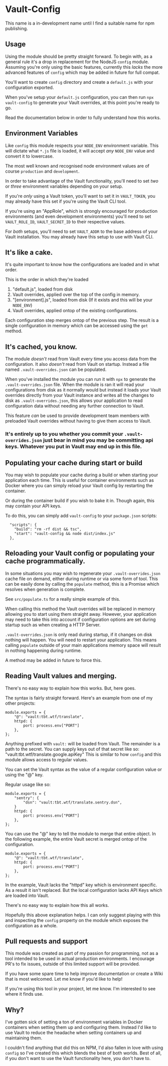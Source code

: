 Vault-Config
===
This name is a in-development name until I find a suitable name for npm publishing.

## Usage
Using the module should be pretty straight forward.
To begin with, as a general rule it's a drop in replacement for the NodeJS `config` module.
Assuming you're only using the basic features, currently this *lacks* the more advanced features of `config` which may be added in future for full compat.

You'll want to create `config` directory and create a `default.js` with your configuration exported.

When you've setup your `default.js` configuration, you can then run `npx vault-config` to generate your Vault overrides, at this point you're ready to go.

Read the documentation below in order to fully understand how this works.

## Environment Variables
Like `config` this module respects your `NODE_ENV` environment variable.
This will dictate what `*.js` file is loaded, it will accept *any* `NODE_ENV` value and convert it to lowercase.

The most well known and recognised node environment values are of course `production` and `development`.

In order to take advantage of the Vault functionality, you'll need to set *two* or *three* environment variables depending on your setup.

If you're *only* using a Vault token, you'll want to set it in `VAULT_TOKEN`, you may already have this set if you're using the Vault CLI tool.

If you're using an "AppRole", which is strongly encouraged for production environments (and even development environments) you'll need to set `VAULT_ROLE_ID`, `VAULT_SECRET_ID` to their respective values.

For *both* setups, you'll need to set `VAULT_ADDR` to the base address of your Vault installation. You may already have this setup to use with Vault CLI.

## It's like a cake.
It's quite important to know how the configurations are loaded and in what order.

This is the order in which they're loaded

1. "default.js", loaded from disk
2. Vault overrides, applied over the top of the config in memory.
3. "[environment].js", loaded from disk (If it exists and this will be your `NODE_ENV`)
4. Vault overrides, applied ontop of the existing configurations.

Each configuration step merges ontop of the previous step.
The result is a single configuration in memory which can be accessed using the `get` method.

## It's cached, you know.
The module *doesn't* read from Vault every time you access data from the configuration. It also *doesn't* read from Vault on startup.
Instead a file named `.vault-overrides.json` can be populated.

When you've installed the module you can run it with `npx` to generate the `.vault-overrides.json` file.
When the module is ran it will read your configurations from disk as it normally would but instead it loads your Vault overrides directly from your Vault instance and writes all the changes to disk as `.vault-overrides.json`,
this allows your application to read configuration data without needing any further connection to Vault.

This feature *can* be used to provide development team members with preloaded Vault overrides without having to give them access to Vault.

### It's entirely up to you whether you commit your `.vault-overrides.json` just bear in mind you may be committing api keys. Whatever you put in Vault may end up in this file.

## Populating your cache during start or build
You may wish to populate your cache during a build or when starting your application each time.
This is useful for container environments such as Docker where you can simply reload your Vault config by restarting the container.

Or during the container build if you wish to bake it in. Though again, this may contain your API keys.

To do this, you can simply add `vault-config` to your `package.json` scripts:

```
  "scripts": {
    "build": "rm -rf dist && tsc",
    "start": "vault-config && node dist/index.js"
  },
```

## Reloading your Vault config or populating your cache programmatically.
In some situations you may wish to regenerate your `.vault-overrides.json` cache file on demand, either during runtime or via some form of tool.
This can be easily done by calling the `populate` method, this is a Promise which resolves when generation is complete.

See `src/populate.ts` for a really simple example of this.

When calling this method the Vault overrides will be replaced in memory allowing you to start using them straight away.
However, your application may need to take this into account if configuration options are set during startup such as when creating a HTTP Server.

`.vault-overrides.json` is only read during startup, if it changes on disk nothing will happen. You will need to restart your application.
This means calling `populate` outside of your main applications memory space will result in nothing happening during runtime.

A method may be added in future to force this.

## Reading Vault values and merging.
There's no easy way to explain how this works.
But, here goes.

The syntax is fairly straight forward.
Here's an example from one of my other projects:
```
module.exports = {
	"@": "vault:tbt.wtf/translate",
	httpd: {
		port: process.env["PORT"]
	},
};
```

Anything prefixed with `vault:` will be loaded from Vault.
The remainder is a path to the secret.
You can supply keys out of that secret like so:
"vault:tbt.wtf/translate.google.apiKey"
This is similar to how `config` and this module allows access to regular values.

You can set the Vault syntax as the value of a regular configuration value or using the "@" key.

Regular usage like so:
```
module.exports = {
	"sentry": {
		"dsn": "vault:tbt.wtf/translate.sentry.dsn",
	}
	httpd: {
		port: process.env["PORT"]
	},
};
```

You can use the "@" key to tell the module to merge that entire object.
In the following example, the entire Vault secret is merged ontop of the configuration.
```
module.exports = {
	"@": "vault:tbt.wtf/translate",
	httpd: {
		port: process.env["PORT"]
	},
};
```

In the example, Vault lacks the "httpd" key which is environment specific. As a result it isn't replaced.
But the local configuration lacks API Keys which are loaded into Vault.

There's no easy way to explain how this all works.

Hopefully this above explanation helps.
I can only suggest playing with this and inspecting the `config` property on the module which exposes the configuration as a whole.

## Pull requests and support
This module was created as part of my passion for programming, not as a tool intended to be used in actual production environments.
I encourage PR's to fix issues, outside of this limited support will be provided.

If you have some spare time to help improve documentation or create a Wiki that is most welcomed.
Let me know if you'd like to help!

If you're using this tool in your project, let me know. I'm interested to see where it finds use.

## Why?
I've gotten sick of setting a ton of environment variables in Docker containers when setting them up and configuring them.
Instead I'd like to use Vault to reduce the headache when setting containers up and maintaining them.

I couldn't find anything that did this on NPM, I'd also fallen in love with using `config` so I've created this which blends the best of both worlds.
Best of all, if you don't want to use the Vault functionality here, you don't have to.